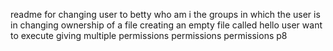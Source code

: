 readme for changing user to betty
who am i 
the groups in which the user is in
changing ownership of a file
creating an empty file called hello
 user want to execute
giving multiple permissions
permissions 
permissions p8
